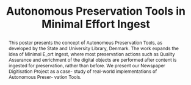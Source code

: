 ---
abstract: This poster presents the concept of Autonomous Preservation Tools, as developed
  by the State and University Library, Denmark. The work expands the idea of Minimal
  E_ort Ingest, where most preservation actions such as Quality Assurance and enrichment
  of the digital objects are performed after content is ingested for preservation,
  rather than before. We present our Newspaper Digitisation Project as a case- study
  of real-world implementations of Autonomous Preser- vation Tools.
creators:
- Askov Blekinge, Asger
- Ravn Andersen, Thorbjørn
- Ammitzbøll Jurik, Bolette
date: null
document_url: https://services.phaidra.univie.ac.at/api/object/o:502846/download
grand_parent: iPRES
institutions: []
keywords: []
landing_page_url: https://phaidra.univie.ac.at/o:502846
language: eng
layout: publication
license: CC BY-NC-SA 3.0 AT
notes_url: null
parent: iPRES 2016
publication_type: poster
size: 94335
slides_url: null
source_name: iPRES
stream_url: null
title: Autonomous Preservation Tools in Minimal Effort Ingest
year: 2016
---